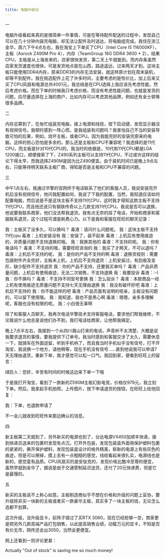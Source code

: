 ```yaml
---
title: 电脑升级记
---
```

一

电脑升级看起来真的是很简单一件事情，可是在等待配件配送的过程中，发现自己可以在几十分钟内装完电脑，却无法让配件及时送达，将电脑组完成。我住在浙江金华，周六下午4点左右，我在淘宝上下单买了CPU（Intel Core I5 116000KF），主板（Asrock Z490M Pro 4），内存（TeamGroup 16G DDR4 3600 * 2），结果CPU，主板是从上海发来的，店家很快发货，第二天上午就能到。而内存条虽然店家发货速度也很快，可是发货地点是在山西，路途遥远，过来两天才到。这块主板只能使用DDR4内存，原来DDR3的内存无法安装，就这样原计划在周末装机，却等不到配件。我在挑选配件上花了许多时间，主要考虑的是性价比，加上后来又买了CPU风扇和电源总共4001元，我总结是在CPU选择上我应该先考虑性能，然后考虑价格。而在下单的时候我只考虑价格，而没有考虑性能问题，也就是发货的问题，应尽量选择在上海的商户，比如内存可以考虑其他品牌，例如还有金士顿等很多品牌。

二

内存总算到了，在匆忙组装完电脑，接上电源和线缆，按下启动键，发现显示器没有视频信号。我顿时感到一阵心慌，是我组装有问题吗？我害怕自己不当的安装导致可怕的后果，例如，烧坏主板，或者CPU。因为我能完好的安装完原来的电脑，这样的担心恐怕是多余的。那么还是主板和CPU不兼容呢？我选择的是11代CPU，而主板是针对10代CPU的，我当时的依据是，10代和11代CPU都是LGA 1200接口，顺便搜索了下，Z490系列主板可以支持11代CPU，不过或许这样的结论下得太早，而我选择Z490M是因为比Z490便宜。由于装机时间已是晚上9点左右，只能等待明天联系主板厂商，得知是否是主板和CPU不兼容的问题。

三

中午1点左右，我通过华擎的官网终于电话联系了他们的客服人员，我说安装完开机后没有视频信号，他问我配置如何，我说了下我的配置，当然，我知道应该如何配置电脑，然后说是不是这块主板不支持11代CPU，这时我才得知这款主板不支持11代CPU，而且他还说只有钢铁传奇以上几款支持11代CPU。我说是否可以退换，他说要我联系商家，他们没法帮我退货。我有点无奈的挂了电话，开始和商家和客服联系退货，这个过程可谓是耗费心力。以下是我和客服在旺旺的聊天记录：

我：主板买了没多久，可以换吗？
毒液：请问什么问题呢。
我：这块主板不支持11代cpu
毒液：上机安装没有
我：安装了，装不起来
毒液：上机后有使用痕迹的，非质量问题不支持退换的哦。
我：我换其他的
毒液：不支持的呢。
我：你有电话吗？
毒液：不支持的哦，需要旺旺咨询的
我：我买了才两天，不可以退吗？
毒液：上机后不支持的呢，
我：是你的产品不支持的啊
毒液：退换货规则：需要包装附件齐全完好，主板未上机，上机后不支持退货：上机安装过，有刮痕及变形，缺少配件不支持退货
我：你的产品不支持，还要我买单吗？
毒液：产品非质量问题，上机后有使用痕迹，无法二次销售，不支持退换
我：我要投诉
毒液：:-)
我：你不换吗？
毒液：不支持不同型号更换
我：怎么投诉？
毒液：本款商品一经上机有使用痕迹无质量问题不支持七天无理由退换
我：我没有破坏好吧
毒液：上机后不支持的
我：你不能这样的吧
毒液：产品页面有说明的呢亲，主板没有问题的，可以留下使用哦。
我：我知道，我也不是黑心啊
毒液：嗯嗯，亲多多理解呢，客服也没有权限的呢。
我：小白很无辜啊

除了和客服人员聊天，我再次电话华擎技术支持客服电话，要求他们帮我维修，不论我说什么他总是说他们办不到，我打电话给商家，让他帮我搞定。

晚上7点半左右，我接到一个从四川眉山打来的电话，声音听不太清楚，大概是说我要求退货的事情，要我提供下订单号。我当时感到和客服交涉了太久，需要休息一下，就骑车在外面逗留，听到手机响了，而且我当时手机似乎没有信号，打不开淘宝，我说换一个地方，请他稍等，现在手机没有信号……直到他说我可以申请7天无理由退货，重新下单，我才感觉可以松一口气。我回到家，便看到旺旺上的留言：

绿巨人：您好，辛苦有时间的时候这边来下单一下哦

于是我打开淘宝，看到了一款新的Z590M主板幻影电竞，价格仅979元，我立刻下单。然后，我拿起手机拍照，上传图片，按下申请退货的按钮，在旺旺上给他回复：

我：下单，也退款申请了

不一会儿就收到旺旺传来那边确认的消息。

四

新主板第二天就到了，另外新买的电源也到了，台达电源VX450加顺丰快递，接到快递员送来的包裹时发现有点沉，打开外包装，发现包装盒外面用保护塑料包裹的紧紧的，撕开保护塑料，发现包装盒设计的格外精美，崭新的电源上有些灰色的痕迹，但是可以擦掉，摸上去有一点粗糙的感觉，线缆看起来很扎实，电源线也是新的，感觉蛮有品质。CPU风扇买的是安钛克的，发现价格比酷冷至尊的便宜，虽然早就到金华了，据说是由于交通管制延迟送货，还付了20元快递费，但是它是最慢的。

五

新买的主板说不上称心如意。主板制造商似乎不想在价格和升级的问题上妥协，要升级除非买一块新的主板或者买一款豪华主板，其实多了一块主板的钱，无论怎么选都不划算。

这次升级，没升级显卡，前阵子错过了买RTX 3060，现在已经抢够一空，商家更是把另外几款高端产品打包销售，以此提高销售业绩，动辄万元的显卡，不知是否有价无市，网传还会出3050，当然会更便宜。

网上还看到一则评论更甚：

Actually "Out of stock" is saving me so much money!
